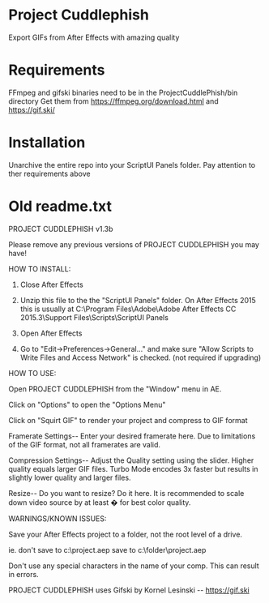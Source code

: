 # Project Cuddlephish
Export GIFs from After Effects with amazing quality

# Requirements
FFmpeg and gifski binaries need to be in the ProjectCuddlePhish/bin directory
Get them from https://ffmpeg.org/download.html and https://gif.ski/

# Installation
Unarchive the entire repo into your ScriptUI Panels folder. Pay attention to ther requirements above

# Old readme.txt
PROJECT CUDDLEPHISH v1.3b

Please remove any previous versions of PROJECT CUDDLEPHISH you may have!


HOW TO INSTALL:

1. Close After Effects

2. Unzip this file to the the "ScriptUI Panels" folder.
On After Effects 2015 this is usually at C:\Program Files\Adobe\Adobe After Effects CC 2015.3\Support Files\Scripts\ScriptUI Panels

3. Open After Effects

4. Go to "Edit->Preferences->General..." and make sure "Allow Scripts to Write Files and Access Network" is checked. (not required if upgrading)



HOW TO USE:

Open PROJECT CUDDLEPHISH from the "Window" menu in AE.

Click on "Options" to open the "Options Menu"

Click on "Squirt GIF" to render your project and compress to GIF format

Framerate Settings--
Enter your desired framerate here. Due to limitations of the GIF format, not all framerates are valid. 

Compression Settings--
Adjust the Quality setting using the slider. Higher quality equals larger GIF files.
Turbo Mode encodes 3x faster but results in slightly lower quality and larger files.

Resize--
Do you want to resize? Do it here. It is recommended to scale down video source by at least � for best color quality.



WARNINGS/KNOWN ISSUES:

Save your After Effects project to a folder, not the root level of a drive.

ie. don't save to c:\project.aep
	save to c:\folder\project.aep
	
Don't use any special characters in the name of your comp. This can result in errors.


PROJECT CUDDLEPHISH uses Gifski by Kornel Lesinski -- https://gif.ski
